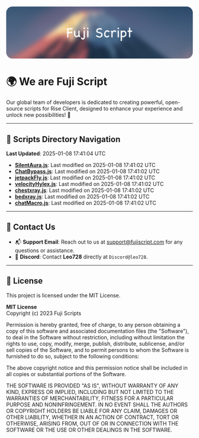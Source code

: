 ![Banner](.github/b.webp)

# 🌍 **We are Fuji Script**

Our global team of developers is dedicated to creating powerful, open-source scripts for Rise Client, designed to enhance your experience and unlock new possibilities! 🌟

---
<!-- SCRIPTS_NAVIGATION_START -->
## 📂 **Scripts Directory Navigation**

**Last Updated**: 2025-01-08 17:41:04 UTC

- **[SilentAura.js](scripts/SilentAura.js)**: Last modified on 2025-01-08 17:41:02 UTC
- **[ChatBypass.js](scripts/ChatBypass.js)**: Last modified on 2025-01-08 17:41:02 UTC
- **[jetpackFly.js](scripts/jetpackFly.js)**: Last modified on 2025-01-08 17:41:02 UTC
- **[velocityHylex.js](scripts/velocityHylex.js)**: Last modified on 2025-01-08 17:41:02 UTC
- **[chestxray.js](scripts/chestxray.js)**: Last modified on 2025-01-08 17:41:02 UTC
- **[bedxray.js](scripts/bedxray.js)**: Last modified on 2025-01-08 17:41:02 UTC
- **[chatMacro.js](scripts/chatMacro.js)**: Last modified on 2025-01-08 17:41:02 UTC

<!-- SCRIPTS_NAVIGATION_END -->

---

## 💬 **Contact Us**  
- 📬 **Support Email**: Reach out to us at [support@fujiscript.com](mailto:support@fujiscript.com) for any questions or assistance.  
- 💬 **Discord**: Contact **Leo728** directly at `Discord@leo728`.

---

## 📜 **License**

This project is licensed under the MIT License.  

**MIT License**  
Copyright (c) 2023 Fuji Scripts  

Permission is hereby granted, free of charge, to any person obtaining a copy of this software and associated documentation files (the "Software"), to deal in the Software without restriction, including without limitation the rights to use, copy, modify, merge, publish, distribute, sublicense, and/or sell copies of the Software, and to permit persons to whom the Software is furnished to do so, subject to the following conditions:  

The above copyright notice and this permission notice shall be included in all copies or substantial portions of the Software.  

THE SOFTWARE IS PROVIDED "AS IS", WITHOUT WARRANTY OF ANY KIND, EXPRESS OR IMPLIED, INCLUDING BUT NOT LIMITED TO THE WARRANTIES OF MERCHANTABILITY, FITNESS FOR A PARTICULAR PURPOSE AND NONINFRINGEMENT. IN NO EVENT SHALL THE AUTHORS OR COPYRIGHT HOLDERS BE LIABLE FOR ANY CLAIM, DAMAGES OR OTHER LIABILITY, WHETHER IN AN ACTION OF CONTRACT, TORT OR OTHERWISE, ARISING FROM, OUT OF OR IN CONNECTION WITH THE SOFTWARE OR THE USE OR OTHER DEALINGS IN THE SOFTWARE.  
